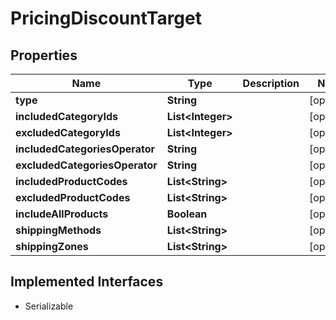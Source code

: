 

# PricingDiscountTarget


## Properties

| Name | Type | Description | Notes |
|------------ | ------------- | ------------- | -------------|
|**type** | **String** |  |  [optional] |
|**includedCategoryIds** | **List&lt;Integer&gt;** |  |  [optional] |
|**excludedCategoryIds** | **List&lt;Integer&gt;** |  |  [optional] |
|**includedCategoriesOperator** | **String** |  |  [optional] |
|**excludedCategoriesOperator** | **String** |  |  [optional] |
|**includedProductCodes** | **List&lt;String&gt;** |  |  [optional] |
|**excludedProductCodes** | **List&lt;String&gt;** |  |  [optional] |
|**includeAllProducts** | **Boolean** |  |  [optional] |
|**shippingMethods** | **List&lt;String&gt;** |  |  [optional] |
|**shippingZones** | **List&lt;String&gt;** |  |  [optional] |


## Implemented Interfaces

* Serializable


